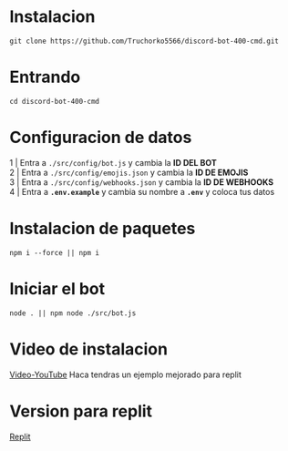 # Instalacion

```
git clone https://github.com/Truchorko5566/discord-bot-400-cmd.git
```
# Entrando
```
cd discord-bot-400-cmd
```
# Configuracion de datos
1 | Entra a ` ./src/config/bot.js ` y cambia la **ID DEL BOT**<br />
2 | Entra a ` ./src/config/emojis.json ` y cambia la **ID DE EMOJIS**<br />
3 | Entra a ` ./src/config/webhooks.json ` y cambia la **ID DE WEBHOOKS**<br />
4 | Entra a **`.env.example`** y cambia su nombre a **`.env`** y coloca tus datos<br />

# Instalacion de paquetes
```
npm i --force || npm i
```

# Iniciar el bot
```
node . || npm node ./src/bot.js
```

# Video de instalacion

[Video-YouTube](https://www.youtube.com/watch?v=n_ZJI3BSt0I) Haca tendras un ejemplo mejorado para replit 

# Version para replit

[Replit](https://replit.com/@discord00/discordbot-400-cmd-slash)
